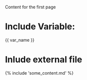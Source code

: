 

Content for the first page

# Include Variable:

{{ var_name }}

# Inlude external file

{% include 'some_content.md' %}

